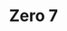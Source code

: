---
title: "Zero 7"
summary: "Zero 7 are an English musical duo consisting of Henry Binns and Sam Hardaker. They began as studio engineers and in 1997 formed the group Zero 7. Their debut album, Simple Things, was released in 2001 in which their song \"Destiny\" stayed in the top 100 of the UK Single Charts. Subsequent albums include When It Falls, The Garden, and Yeah Ghost.
After studying sound engineering, Binns and Hardaker began their careers in the music industry in the 1990s at Mickie Most's RAK recording studio in London, engineering music for British groups like Pet Shop Boys, Young Disciples, and Robert Plant. In 1997 they created a remix of the song \"Climbing Up the Walls\" by Radiohead and Binns received a credit for additional sampling on Kid A. The pair also remixed Terry Callier's \"Love Theme From Spartacus\" and songs by Lenny Kravitz, Sneaker Pimps and Lambchop."
image: "zero-7.jpg"
apple_music_artist_url: "https://music.apple.com/gb/artist/zero-7/2509752"
wikipedia_url: "https://en.wikipedia.org/wiki/Zero_7"
---
